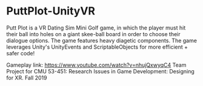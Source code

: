 # PuttPlot-UnityVR
Putt Plot is a VR Dating Sim Mini Golf game, in which the player must hit their ball into holes on a giant skee-ball board in order to choose their dialogue options. The game features heavy diagetic components.  The game leverages Unity's UnityEvents and ScriptableObjects for more efficient + safer code!

Gameplay link: https://www.youtube.com/watch?v=nhujQxwyqC4
Team Project for CMU 53-451: Research Issues in Game Development: Designing for XR. Fall 2019  
 
